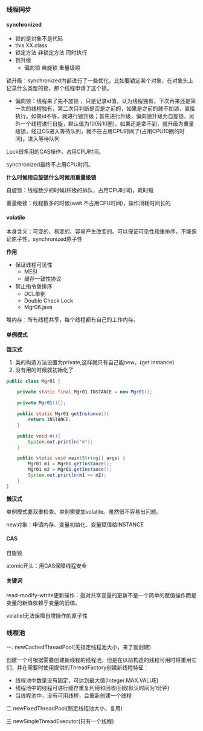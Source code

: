 ### 线程同步

#### synchronized

- 锁的是对象不是代码
- this XX.class
- 锁定方法 非锁定方法  同时执行
- 锁升级
  - 偏向锁  自旋锁 重量级锁

锁升级：synchronized内部进行了一些优化，比如要锁定某个对象，在对象头上记录什么类型的锁，那个线程申请了这个锁。

- 偏向锁：线程来了先不加锁 ，只是记录id值，认为线程独有。下次再来还是第一次的线程独有，第二次只判断是否是之前的，如果是之前的就不加锁，直接执行。如果id不等，就进行锁升级；首先进行升级，偏向锁升级为自旋锁，另外一个线程进行自旋，默认值为10(转10圈)。如果还是拿不到，就升级为重量级锁，经过OS进入等待队列，就不在占用CPU时间了(占用CPU10圈的时间)。进入等待队列

Lock很多用的CAS操作，占用CPU时间。

synchronized最终不占用CPU时间。

**什么时候用自旋锁什么时候用重量级锁**

自旋锁：线程数少的时候(积极的排队，占用CPU时间)，耗时短

重量级锁：线程数多的时候(wait 不占用CPU时间)，操作消耗时间长的



#### volatile

本身含义：可变的、易变的、容易产生改变的。可以保证可见性和重排序，不能保证原子性。synchronized原子性

**作用**

- 保证线程可见性
  - MESI
  - 缓存一致性协议
- 禁止指令重排序
  - DCL单例
  - Double Check Lock
  - Mgr06.java

堆内存：所有线程共享，每个线程都有自己的工作内存。

#### 单例模式

**饿汉式**

1. 类的构造方法设置为private,这样就只有自己能new。(get instance)
2. 没有用的时候就初始化了

```java
public class Mgr01 {

    private static final Mgr01 INSTANCE = new Mgr01();

    private Mgr01(){};

    public static Mgr01 getInstance(){
        return INSTANCE;
    }

    public void m(){
        System.out.println("m");
    }

    public static void main(String[] args) {
        Mgr01 m1 = Mgr01.getInstance();
        Mgr01 m2 = Mgr01.getInstance();
        System.out.println(m1 == m2);
    }
}
```

**懒汉式**



单例模式要双重检查、单例需要加volatile。虽然很不容易出问题。

new对象：申请内存、变量初始化、变量赋值给INSTANCE

#### CAS

自旋锁

atomic开头：用CAS保障线程安全



#### 关键词

read-modify-wtrite更新操作：指对共享变量的更新不是一个简单的赋值操作而是变量的新值依赖于变量的旧值。

volatiel无法保障自增操作的原子性

### 线程池

一.	newCachedThreadPool(无指定线程池大小，来了就创建)

创建一个可根据需要创建新线程的线程池，但是在以前构造的线程可用时将重用它们，并在需要时使用提供的ThreadFactory创建新线程特征：

- 线程池中数量没有固定，可达到最大值(Integer.MAX.VALUE)
- 线程池中的线程可进行缓存重复利用和回收(回收默认时间为1分钟)
- 当线程池中，没有可用线程，会重新创建一个线程

二     newFixedThreadPool(制定线程池大小，复用)

三	newSingleThreadExecutor(只有一个线程)







